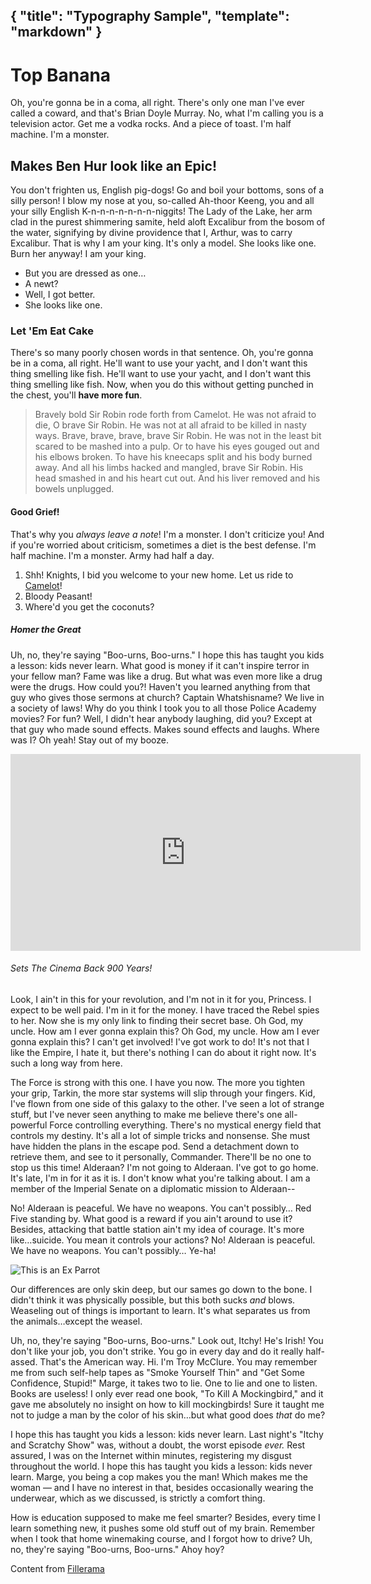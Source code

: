 {
  "title": "Typography Sample",
  "template": "markdown"
}
---

# Top Banana

Oh, you're gonna be in a coma, all right. There's only one man I've ever called a coward, and that's Brian Doyle Murray. No, what I'm calling you is a television actor. Get me a vodka rocks. And a piece of toast. I'm half machine. I'm a monster.

## Makes Ben Hur look like an Epic!

You don't frighten us, English pig-dogs! Go and boil your bottoms, sons of a silly person! I blow my nose at you, so-called Ah-thoor Keeng, you and all your silly English K-n-n-n-n-n-n-n-niggits! The Lady of the Lake, her arm clad in the purest shimmering samite, held aloft Excalibur from the bosom of the water, signifying by divine providence that I, Arthur, was to carry Excalibur. That is why I am your king. It's only a model. She looks like one. Burn her anyway! I am your king.

*   But you are dressed as one…
*   A newt?
*   Well, I got better.
*   She looks like one.

### Let 'Em Eat Cake

There's so many poorly chosen words in that sentence. Oh, you're gonna be in a coma, all right. He'll want to use your yacht, and I don't want this thing smelling like fish. He'll want to use your yacht, and I don't want this thing smelling like fish. Now, when you do this without getting punched in the chest, you'll **have more fun**.

> Bravely bold Sir Robin rode forth from Camelot.
> He was not afraid to die, O brave Sir Robin.
> He was not at all afraid to be killed in nasty ways.
> Brave, brave, brave, brave Sir Robin.
> He was not in the least bit scared to be mashed into a pulp.
> Or to have his eyes gouged out and his elbows broken.
> To have his kneecaps split and his body burned away.
> And all his limbs hacked and mangled, brave Sir Robin.
> His head smashed in and his heart cut out.
> And his liver removed and his bowels unplugged.

#### Good Grief!

That's why you *always leave a note*! I'm a monster. I don't criticize you! And if you're worried about criticism, sometimes a diet is the best defense. I'm half machine. I'm a monster. Army had half a day.

1.  Shh! Knights, I bid you welcome to your new home. Let us ride to [Camelot](http://en.wikipedia.org/wiki/Camelot)!
2.  Bloody Peasant!
3.  Where'd you get the coconuts?

##### Homer the Great

Uh, no, they're saying "Boo-urns, Boo-urns." I hope this has taught you kids a lesson: kids never learn. What good is money if it can't inspire terror in your fellow man? Fame was like a drug. But what was even more like a drug were the drugs. How could you?! Haven't you learned anything from that guy who gives those sermons at church? Captain Whatshisname? We live in a society of laws! Why do you think I took you to all those Police Academy movies? For fun? Well, I didn't hear anybody laughing, did you? Except at that guy who made sound effects. Makes sound effects and laughs. Where was I? Oh yeah! Stay out of my booze.

<div class="video fluid"><iframe width="560" height="315" src="http://www.youtube.com/embed/zrzMhU_4m-g?rel=0" frameborder="0" allowfullscreen></iframe></div>

###### Sets The Cinema Back 900 Years!

Look, I ain't in this for your revolution, and I'm not in it for you, Princess. I expect to be well paid. I'm in it for the money. I have traced the Rebel spies to her. Now she is my only link to finding their secret base. Oh God, my uncle. How am I ever gonna explain this? Oh God, my uncle. How am I ever gonna explain this? I can't get involved! I've got work to do! It's not that I like the Empire, I hate it, but there's nothing I can do about it right now. It's such a long way from here.

The Force is strong with this one. I have you now. The more you tighten your grip, Tarkin, the more star systems will slip through your fingers. Kid, I've flown from one side of this galaxy to the other. I've seen a lot of strange stuff, but I've never seen anything to make me believe there's one all-powerful Force controlling everything. There's no mystical energy field that controls my destiny. It's all a lot of simple tricks and nonsense. She must have hidden the plans in the escape pod. Send a detachment down to retrieve them, and see to it personally, Commander. There'll be no one to stop us this time! Alderaan? I'm not going to Alderaan. I've got to go home. It's late, I'm in for it as it is. I don't know what you're talking about. I am a member of the Imperial Senate on a diplomatic mission to Alderaan--

No! Alderaan is peaceful. We have no weapons. You can't possibly… Red Five standing by. What good is a reward if you ain't around to use it? Besides, attacking that battle station ain't my idea of courage. It's more like…suicide. You mean it controls your actions? No! Alderaan is peaceful. We have no weapons. You can't possibly… Ye-ha!

![This is an Ex Parrot](http://dummyimage.com/600x400/000000/ffffff&text=ex-parrot)

Our differences are only skin deep, but our sames go down to the bone. I didn't think it was physically possible, but this both sucks *and* blows. Weaseling out of things is important to learn. It's what separates us from the animals…except the weasel.

Uh, no, they're saying "Boo-urns, Boo-urns." Look out, Itchy! He's Irish! You don't like your job, you don't strike. You go in every day and do it really half-assed. That's the American way. Hi. I'm Troy McClure. You may remember me from such self-help tapes as "Smoke Yourself Thin" and "Get Some Confidence, Stupid!" Marge, it takes two to lie. One to lie and one to listen. Books are useless! I only ever read one book, "To Kill A Mockingbird," and it gave me absolutely no insight on how to kill mockingbirds! Sure it taught me not to judge a man by the color of his skin…but what good does *that* do me?

I hope this has taught you kids a lesson: kids never learn. Last night's "Itchy and Scratchy Show" was, without a doubt, the worst episode *ever.* Rest assured, I was on the Internet within minutes, registering my disgust throughout the world. I hope this has taught you kids a lesson: kids never learn. Marge, you being a cop makes you the man! Which makes me the woman — and I have no interest in that, besides occasionally wearing the underwear, which as we discussed, is strictly a comfort thing.

How is education supposed to make me feel smarter? Besides, every time I learn something new, it pushes some old stuff out of my brain. Remember when I took that home winemaking course, and I forgot how to drive? Uh, no, they're saying "Boo-urns, Boo-urns." Ahoy hoy?

Content from [Fillerama](http://chrisvalleskey.com/fillerama/)